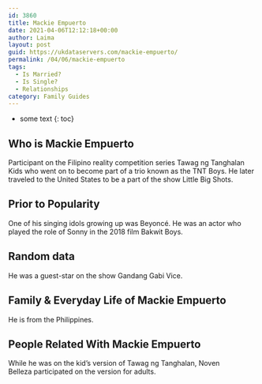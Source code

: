 ```yaml
---
id: 3860
title: Mackie Empuerto
date: 2021-04-06T12:12:18+00:00
author: Laima
layout: post
guid: https://ukdataservers.com/mackie-empuerto/
permalink: /04/06/mackie-empuerto
tags:
  - Is Married?
  - Is Single?
  - Relationships
category: Family Guides
---
```


* some text
{: toc}


## Who is Mackie Empuerto
                  
                  
                  
Participant on the Filipino reality competition series Tawag ng Tanghalan Kids who went on to become part of a trio known as the TNT Boys. He later traveled to the United States to be a part of the show Little Big Shots. 
                  
              
            
              
            
                
                
                
## Prior to Popularity
                  
                  
                  
One of his singing idols growing up was Beyoncé. He was an actor who played the role of Sonny in the 2018 film Bakwit Boys.
                  
              
            
              
            
                
                
                
## Random data
                  
                  
                  
He was a guest-star on the show Gandang Gabi Vice. 
                  
              
            
              
            
                
                
                
## Family & Everyday Life of Mackie Empuerto
                  
                  
                  
He is from the Philippines. 
                  
              
            
              
            
                
                
                
## People Related With Mackie Empuerto
                  
                  
                  
While he was on the kid&#8217;s version of Tawag ng Tanghalan, Noven Belleza participated on the version for adults. 
                  
              
            
              
            
                
              
            
              
              
            
            
              
            
          
          
          